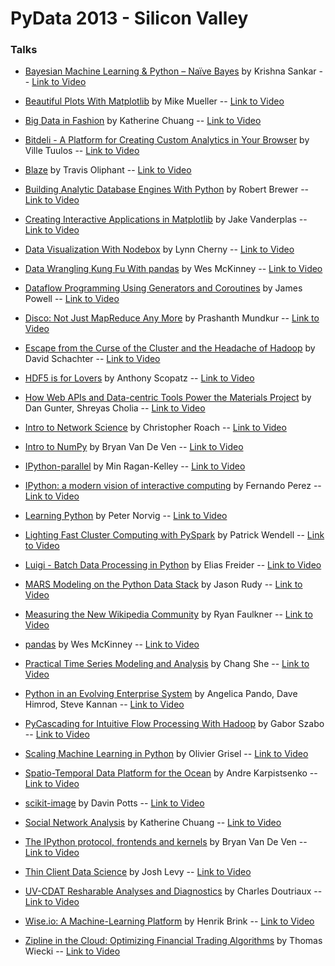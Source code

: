 # PyData 2013 - Silicon Valley

### Talks
* [Bayesian Machine Learning & Python – Naïve Bayes]() by Krishna Sankar -- [Link to Video](https://vimeo.com/63270513) 

* [Beautiful Plots With Matplotlib]() by Mike Mueller -- [Link to Video](https://vimeo.com/63284840)

* [Big Data in Fashion]() by Katherine Chuang -- [Link to Video](https://vimeo.com/63273009)

* [Bitdeli - A Platform for Creating Custom Analytics in Your Browser]() by Ville Tuulos -- [Link to Video](https://vimeo.com/63298686)

* [Blaze]() by Travis Oliphant -- [Link to Video](https://vimeo.com/63256380)

* [Building Analytic Database Engines With Python]() by Robert Brewer -- [Link to Video](https://vimeo.com/63273730)

* [Creating Interactive Applications in Matplotlib]() by Jake Vanderplas -- [Link to Video](https://vimeo.com/63260224)

* [Data Visualization With Nodebox]() by Lynn Cherny -- [Link to Video](https://vimeo.com/63270085)

* [Data Wrangling Kung Fu With pandas]() by Wes McKinney -- [Link to Video](https://vimeo.com/63295598)

* [Dataflow Programming Using Generators and Coroutines]() by James Powell -- [Link to Video](https://vimeo.com/63297159)

* [Disco: Not Just MapReduce Any More]() by Prashanth Mundkur -- [Link to Video](https://vimeo.com/63271494)

* [Escape from the Curse of the Cluster and the Headache of Hadoop]() by David Schachter -- [Link to Video](https://vimeo.com/63377197)

* [HDF5 is for Lovers]() by Anthony Scopatz -- [Link to Video](https://vimeo.com/63260833)

* [How Web APIs and Data-centric Tools Power the Materials Project]() by Dan Gunter, Shreyas Cholia -- [Link to Video](https://vimeo.com/63300016)

* [Intro to Network Science]() by Christopher Roach -- [Link to Video](https://vimeo.com/63270822)

* [Intro to NumPy]() by Bryan Van De Ven -- [Link to Video](https://vimeo.com/63253083)

* [IPython-parallel]() by Min Ragan-Kelley -- [Link to Video](https://vimeo.com/63262448)

* [IPython: a modern vision of interactive computing]() by Fernando Perez -- [Link to Video](https://vimeo.com/63250251)

* [Learning Python]() by Peter Norvig -- [Link to Video](https://vimeo.com/63269282)

* [Lighting Fast Cluster Computing with PySpark]() by Patrick Wendell -- [Link to Video](https://vimeo.com/63274414)

* [Luigi - Batch Data Processing in Python]() by Elias Freider -- [Link to Video](https://vimeo.com/63435580)

* [MARS Modeling on the Python Data Stack]() by Jason Rudy -- [Link to Video](https://vimeo.com/63274153)

* [Measuring the New Wikipedia Community]() by Ryan Faulkner -- [Link to Video](https://vimeo.com/63301197)

* [pandas]() by Wes McKinney -- [Link to Video](https://vimeo.com/63255854)

* [Practical Time Series Modeling and Analysis]() by Chang She -- [Link to Video](https://vimeo.com/63288544)

* [Python in an Evolving Enterprise System]() by Angelica Pando, Dave Himrod, Steve Kannan -- [Link to Video](https://vimeo.com/63253563)

* [PyCascading for Intuitive Flow Processing With Hadoop]() by Gabor Szabo -- [Link to Video](https://vimeo.com/63259346)

* [Scaling Machine Learning in Python]() by Olivier Grisel -- [Link to Video](https://vimeo.com/63269736)

* [Spatio-Temporal Data Platform for the Ocean]() by Andre Karpistsenko -- [Link to Video](https://vimeo.com/63272130)

* [scikit-image]() by Davin Potts -- [Link to Video](https://vimeo.com/63258721)

* [Social Network Analysis]() by Katherine Chuang -- [Link to Video](https://vimeo.com/63375405)

* [The IPython protocol, frontends and kernels]() by Bryan Van De Ven -- [Link to Video]()

* [Thin Client Data Science]() by Josh Levy -- [Link to Video](https://vimeo.com/63272417)

* [UV-CDAT Resharable Analyses and Diagnostics]() by Charles Doutriaux -- [Link to Video](https://vimeo.com/63271116)

* [Wise.io: A Machine-Learning Platform]() by Henrik Brink -- [Link to Video](https://vimeo.com/63271828)

* [Zipline in the Cloud: Optimizing Financial Trading Algorithms]() by Thomas Wiecki -- [Link to Video](https://vimeo.com/63273425)

